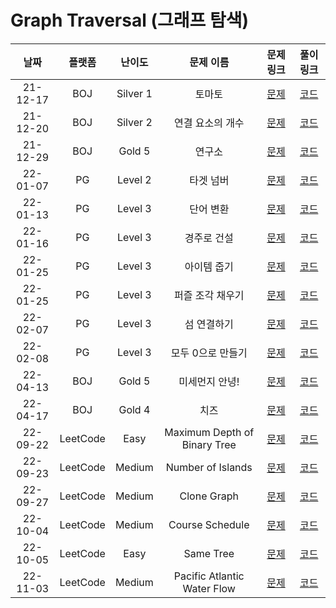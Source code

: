 # Graph Traversal (그래프 탐색)

|   날짜   | 플랫폼 |  난이도  |    문제 이름     |                            문제 링크                             |                                     풀이 링크                                     |
| :------: | :----: | :------: | :--------------: | :--------------------------------------------------------------: | :-------------------------------------------------------------------------------: |
| 21-12-17 |  BOJ   | Silver 1 |      토마토      |           [문제](https://www.acmicpc.net/problem/7576)           | [코드](https://github.com/LeeMir/Algorithm/blob/main/GraphTraversal/BOJ-7576.js)  |
| 21-12-20 |  BOJ   | Silver 2 | 연결 요소의 개수 |          [문제](https://www.acmicpc.net/problem/11724)           | [코드](https://github.com/LeeMir/Algorithm/blob/main/GraphTraversal/BOJ-11724.js) |
| 21-12-29 |  BOJ   |  Gold 5  |      연구소      |          [문제](https://www.acmicpc.net/problem/14502)           | [코드](https://github.com/LeeMir/Algorithm/blob/main/GraphTraversal/BOJ-14502.js) |
| 22-01-07 |   PG   | Level 2  |    타겟 넘버     | [문제](https://programmers.co.kr/learn/courses/30/lessons/43165) | [코드](https://github.com/LeeMir/Algorithm/blob/main/GraphTraversal/PG-43165.js)  |
| 22-01-13 |   PG   | Level 3  |    단어 변환     | [문제](https://programmers.co.kr/learn/courses/30/lessons/43163) | [코드](https://github.com/LeeMir/Algorithm/blob/main/GraphTraversal/PG-43163.js)  |
| 22-01-16 |   PG   | Level 3  |   경주로 건설    | [문제](https://programmers.co.kr/learn/courses/30/lessons/67259) | [코드](https://github.com/LeeMir/Algorithm/blob/main/GraphTraversal/PG-67259.js)  |
| 22-01-25 |   PG   | Level 3  |   아이템 줍기    | [문제](https://programmers.co.kr/learn/courses/30/lessons/87694) | [코드](https://github.com/LeeMir/Algorithm/blob/main/GraphTraversal/PG-87694.js)  |
| 22-01-25 |   PG   | Level 3  | 퍼즐 조각 채우기 | [문제](https://programmers.co.kr/learn/courses/30/lessons/84021) | [코드](https://github.com/LeeMir/Algorithm/blob/main/GraphTraversal/PG-84021.js)  |
| 22-02-07 |   PG   | Level 3  | 섬 연결하기 | [문제](https://programmers.co.kr/learn/courses/30/lessons/42861) | [코드](https://github.com/LeeMir/Algorithm/blob/main/GraphTraversal/PG-42861.js)  |
| 22-02-08 |   PG   | Level 3  | 모두 0으로 만들기 | [문제](https://programmers.co.kr/learn/courses/30/lessons/76503) | [코드](https://github.com/LeeMir/Algorithm/blob/main/GraphTraversal/PG-76503.js)  |
| 22-04-13 |  BOJ   | Gold 5 |      미세먼지 안녕!      |           [문제](https://www.acmicpc.net/problem/17144)           | [코드](https://github.com/LeeMir/Algorithm/blob/main/GraphTraversal/BOJ-17144.js)  |
| 22-04-17 |  BOJ   | Gold 4 |      치즈      |           [문제](https://www.acmicpc.net/problem/2638)           | [코드](https://github.com/LeeMir/Algorithm/blob/main/GraphTraversal/BOJ-2638.js)  |
| 22-09-22 |  LeetCode   | Easy |    Maximum Depth of Binary Tree    |           [문제](https://leetcode.com/problems/maximum-depth-of-binary-tree/)           | [코드](https://github.com/LeeMir/Algorithm/blob/main/GraphTraversal/LeetCode-104.js)  |
| 22-09-23 |  LeetCode   | Medium |    Number of Islands    |           [문제](https://leetcode.com/problems/number-of-islands/)           | [코드](https://github.com/LeeMir/Algorithm/blob/main/GraphTraversal/LeetCode-200.js)  |
| 22-09-27 |  LeetCode   | Medium |    Clone Graph    |           [문제](https://leetcode.com/problems/clone-graph/)           | [코드](https://github.com/LeeMir/Algorithm/blob/main/GraphTraversal/LeetCode-133.js)  |
| 22-10-04 |  LeetCode   | Medium |    Course Schedule    |           [문제](https://leetcode.com/problems/course-schedule/)           | [코드](https://github.com/LeeMir/Algorithm/blob/main/GraphTraversal/LeetCode-207.js)  |
| 22-10-05 |  LeetCode   | Easy |    Same Tree    |           [문제](https://leetcode.com/problems/same-tree/)           | [코드](https://github.com/LeeMir/Algorithm/blob/main/GraphTraversal/LeetCode-100.js)  |
| 22-11-03 |  LeetCode   | Medium |    Pacific Atlantic Water Flow    |           [문제](https://leetcode.com/problems/pacific-atlantic-water-flow/)           | [코드](https://github.com/LeeMir/Algorithm/blob/main/GraphTraversal/LeetCode-417.js)  |

